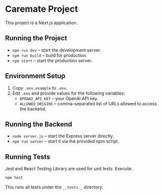 # Caremate Project

This project is a Next.js application.

## Running the Project

- `npm run dev` – start the development server.
- `npm run build` – build for production.
- `npm start` – start the production server.

## Environment Setup

1. Copy `.env.example` to `.env`.
2. Edit `.env` and provide values for the following variables:
   - `OPENAI_API_KEY` – your OpenAI API key.
   - `ALLOWED_ORIGINS` – comma-separated list of URLs allowed to access the backend.

## Running the Backend

- `node server.js` – start the Express server directly.
- `npm run server` – start it via the provided npm script.

## Running Tests

Jest and React Testing Library are used for unit tests. Execute:

```bash
npm test
```

This runs all tests under the `__tests__` directory.
